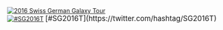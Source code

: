 <div class='center'><a href='/events/sg2016'><img src='/images/logos/SG2016T.V2_logo.png' alt='2016 Swiss German Galaxy Tour'  /></a><br />
<a href='https://twitter.com/hashtag/SG2016T'><img src='/images/logos/TwitterBirdTiny.png' alt='#SG2016T' /></a> <span style="font-size: larger;"> [#SG2016T](https://twitter.com/hashtag/SG2016T) </span>
</div>
<br /><br />
